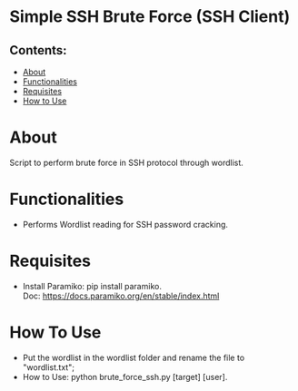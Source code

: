 # Simple SSH Brute Force (SSH Client)

## Contents:

<!--ts-->
   * [About](#about)
   * [Functionalities](#functionalities)
   * [Requisites](#requisites)
   * [How to Use](#how-to-use)
<!--te-->

About
============

Script to perform brute force in SSH protocol through wordlist.

Functionalities
============
- Performs Wordlist reading for SSH password cracking.

Requisites
============
- Install Paramiko: pip install paramiko.<br>
Doc: https://docs.paramiko.org/en/stable/index.html

How To Use
============
- Put the wordlist in the wordlist folder and rename the file to "wordlist.txt";
- How to Use: python brute_force_ssh.py [target] [user].








